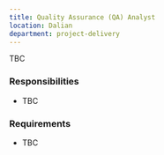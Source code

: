 ```yaml
---
title: Quality Assurance (QA) Analyst
location: Dalian
department: project-delivery
---
```


TBC

### Responsibilities

- TBC

### Requirements

- TBC